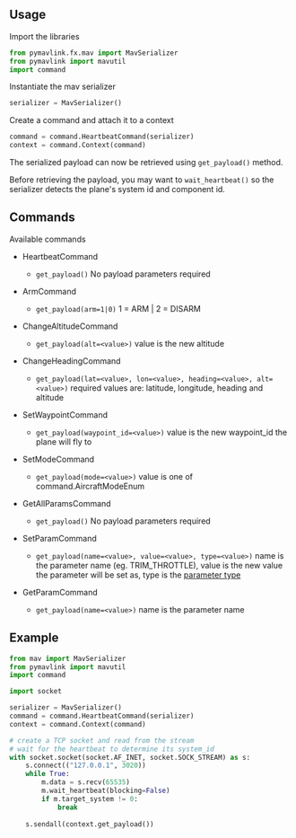## Usage

Import the libraries

```python
from pymavlink.fx.mav import MavSerializer
from pymavlink import mavutil
import command
```

Instantiate the mav serializer

```python
serializer = MavSerializer()
```

Create a command and attach it to a context

```python
command = command.HeartbeatCommand(serializer)
context = command.Context(command)
```

The serialized payload can now be retrieved using `get_payload()` method.

Before retrieving the payload, you may want to `wait_heartbeat()` so the serializer detects the plane's system id and component id.


## Commands

Available commands

* HeartbeatCommand
    
    * `get_payload()` No payload parameters required

* ArmCommand

    * `get_payload(arm=1|0)` 1 = ARM | 2 = DISARM

* ChangeAltitudeCommand

    * `get_payload(alt=<value>)` value is the new altitude

* ChangeHeadingCommand

    * `get_payload(lat=<value>, lon=<value>, heading=<value>, alt=<value>)` required values are: latitude, longitude, heading and altitude

* SetWaypointCommand

    * `get_payload(waypoint_id=<value>)` value is the new waypoint_id the plane will fly to

* SetModeCommand

    * `get_payload(mode=<value>)` value is one of command.AircraftModeEnum

* GetAllParamsCommand

    * `get_payload()` No payload parameters required

* SetParamCommand

    * `get_payload(name=<value>, value=<value>, type=<value>)` name is the parameter name (eg. TRIM_THROTTLE), value is the new value the parameter will be set as, type is the [parameter type](https://mavlink.io/en/messages/common.html#MAV_PARAM_TYPE)

* GetParamCommand

    * `get_payload(name=<value>)` name is the parameter name

## Example

```python
from mav import MavSerializer
from pymavlink import mavutil
import command

import socket

serializer = MavSerializer()
command = command.HeartbeatCommand(serializer)
context = command.Context(command)

# create a TCP socket and read from the stream
# wait for the heartbeat to determine its system_id
with socket.socket(socket.AF_INET, socket.SOCK_STREAM) as s:
    s.connect(("127.0.0.1", 3020))
    while True:
        m.data = s.recv(65535)
        m.wait_heartbeat(blocking=False)
        if m.target_system != 0:
            break
    
    s.sendall(context.get_payload())
```
